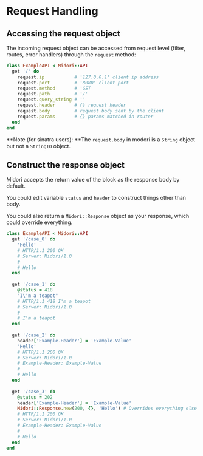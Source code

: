 # Request Handling

## Accessing the request object

The incoming request object can be accessed from request level (filter, routes, error handlers) through the `request` method:

```ruby
class ExampleAPI < Midori::API
  get '/' do
    request.ip           # '127.0.0.1' client ip address
    request.port         # '8080' client port
    request.method       # 'GET'
    request.path         # '/'
    request.query_string # ''
    request.header       # {} request header
    request.body         # request body sent by the client
    request.params       # {} params matched in router
  end
end
```

**Note (for sinatra users): **The `request.body` in modori is a `String` object but not a `StringIO` object.

## Construct the response object

Midori accepts the return value of the block as the response body by default.

You could edit variable `status` and `header` to construct things other than body.

You could also return a `Midori::Response` object as your response, which could override everything.

```ruby
class ExampleAPI < Midori::API
  get '/case_0' do
    'Hello'
    # HTTP/1.1 200 OK
    # Server: Midori/1.0
    #
    # Hello
  end
  
  get '/case_1' do
    @status = 418
    "I\'m a teapot"
    # HTTP/1.1 418 I'm a teapot
    # Server: Midori/1.0
    #
    # I'm a teapot
  end
  
  get '/case_2' do
    header['Example-Header'] = 'Example-Value'
    'Hello'
    # HTTP/1.1 200 OK
    # Server: Midori/1.0
    # Example-Header: Example-Value
    #
    # Hello
  end
  
  get '/case_3' do
    @status = 202
    header['Example-Header'] = 'Example-Value'
    Midori::Response.new(200, {}, 'Hello') # Overrides everything else
    # HTTP/1.1 200 OK
    # Server: Midori/1.0
    # Example-Header: Example-Value
    #
    # Hello
  end
end
```

